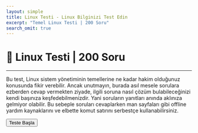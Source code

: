 ```yaml
---
layout: simple
title: Linux Testi - Linux Bilginizi Test Edin
excerpt: "Temel Linux Testi | 200 Soru"
search_omit: true
---
```


 <h1>🎯 Linux Testi | 200 Soru</h1>
  <hr>
  <div id="info-text">
    <p class="mavi">Bu test, Linux sistem yönetiminin temellerine ne kadar hakim olduğunuz konusunda fikir verebilir. Ancak unutmayın, burada asıl mesele sorulara ezberden cevap vermekten ziyade, ilgili soruna nasıl çözüm bulabileceğinizi kendi başınıza keşfedebilmenizdir. Yani soruların yanıtları anında aklınıza gelmiyor olabilir. Bu sebeple soruları cevaplarken man sayfaları gibi offline yardım kaynaklarını ve elbette komut satırını serbestçe kullanabilirsiniz.</p>
    <button class="mavi btn btn-outline-primary btn-lg" onclick="startQuiz()">Teste Başla</button>
  </div>
  <div id="quiz" style="display: none;">
  <div class="progress">
    <div id="progress-bar" class="progress-bar" role="progressbar" style="width: 0%;" aria-valuenow="0" aria-valuemin="0" aria-valuemax="100">0%</div>
  </div>
  <hr>
    <div id="question"></div>
    <div id="options" class="list-group"></div>
  </div>

  <div id="result" style="display: none;">
  <p class="text-primary">Testi tamamlama sabrını gösterdiğiniz için tebrikler🥳 </p>
    <h2>Sonuç</h2>
    <p id="stats"></p>
    <h3>Hatalar ve Doğru Yanıtları</h3>
	<p>Test içerisinde sorulan tüm sorular, mevcut platformda bulunan bilgiler dahilinde hazırlanmıştır. Dolayısıyla eksik olduğunuz konular varsa platform üzerinden bilgi edinebilirsiniz.</p>
  <p>Hatalı yanıtladığınız sorular:</p>
    <ul id="feedback"></ul>
	<p class="mavi">ℹ️ Testin kendisinde hatalar varsa <a href="{{ site.url }}/bildirim.html">geri bildirim</a> sayfasından iletmekten çekinmeyin lütfen.</p>

  <h3>Skorunu paylaşmaya ne dersin ?</h3>
<button id="linkedinShareButton" class="mavi btn btn-outline-primary">
  <svg width="24px" height="24px" viewBox="0 0 16 16" xmlns="http://www.w3.org/2000/svg" fill="none"><g id="SVGRepo_bgCarrier" stroke-width="0"></g><g id="SVGRepo_tracerCarrier" stroke-linecap="round" stroke-linejoin="round"></g><g id="SVGRepo_iconCarrier"><path fill="#0A66C2" d="M12.225 12.225h-1.778V9.44c0-.664-.012-1.519-.925-1.519-.926 0-1.068.724-1.068 1.47v2.834H6.676V6.498h1.707v.783h.024c.348-.594.996-.95 1.684-.925 1.802 0 2.135 1.185 2.135 2.728l-.001 3.14zM4.67 5.715a1.037 1.037 0 01-1.032-1.031c0-.566.466-1.032 1.032-1.032.566 0 1.031.466 1.032 1.032 0 .566-.466 1.032-1.032 1.032zm.889 6.51h-1.78V6.498h1.78v5.727zM13.11 2H2.885A.88.88 0 002 2.866v10.268a.88.88 0 00.885.866h10.226a.882.882 0 00.889-.866V2.865a.88.88 0 00-.889-.864z"></path></g></svg>
  Paylaş
</button>
<button id="twitterShareButton" class="mavi btn btn-outline-primary">
  <svg width="24px" height="24px" viewBox="0 -4 48 48" version="1.1" xmlns="http://www.w3.org/2000/svg" xmlns:xlink="http://www.w3.org/1999/xlink" fill="#000000"><g id="SVGRepo_bgCarrier" stroke-width="0"></g><g id="SVGRepo_tracerCarrier" stroke-linecap="round" stroke-linejoin="round"></g><g id="SVGRepo_iconCarrier"> <title>Twitter-color</title> <desc>Created with Sketch.</desc> <defs> </defs> <g id="Icons" stroke="none" stroke-width="1" fill="none" fill-rule="evenodd"> <g id="Color-" transform="translate(-300.000000, -164.000000)" fill="#00AAEC"> <path d="M348,168.735283 C346.236309,169.538462 344.337383,170.081618 342.345483,170.324305 C344.379644,169.076201 345.940482,167.097147 346.675823,164.739617 C344.771263,165.895269 342.666667,166.736006 340.418384,167.18671 C338.626519,165.224991 336.065504,164 333.231203,164 C327.796443,164 323.387216,168.521488 323.387216,174.097508 C323.387216,174.88913 323.471738,175.657638 323.640782,176.397255 C315.456242,175.975442 308.201444,171.959552 303.341433,165.843265 C302.493397,167.339834 302.008804,169.076201 302.008804,170.925244 C302.008804,174.426869 303.747139,177.518238 306.389857,179.329722 C304.778306,179.280607 303.256911,178.821235 301.9271,178.070061 L301.9271,178.194294 C301.9271,183.08848 305.322064,187.17082 309.8299,188.095341 C309.004402,188.33225 308.133826,188.450704 307.235077,188.450704 C306.601162,188.450704 305.981335,188.390033 305.381229,188.271578 C306.634971,192.28169 310.269414,195.2026 314.580032,195.280607 C311.210424,197.99061 306.961789,199.605634 302.349709,199.605634 C301.555203,199.605634 300.769149,199.559408 300,199.466956 C304.358514,202.327194 309.53689,204 315.095615,204 C333.211481,204 343.114633,188.615385 343.114633,175.270495 C343.114633,174.831347 343.106181,174.392199 343.089276,173.961719 C345.013559,172.537378 346.684275,170.760563 348,168.735283" id="Twitter"> </path> </g> </g> </g></svg>
  Paylaş
</button>

  </div>


  <script>
  var questions = []; // Initialize an empty array for questions

fetch("{{ site.url }}/questions.json") // Replace "abc.json" with the actual path to your JSON file
  .then(response => response.json()) // Parse the JSON response
  .then(data => {
    // Store the loaded questions in the 'questions' variable
    questions = data;
  })
  var currentQuestion = 0;
  var trueCount = 0;
  var falseCount = 0;
  var userAnswers = [];


  var cachedState = localStorage.getItem("quizState");

 function startQuiz() {
  if (cachedState) {
    // Show the "Continue from where you left off" message
    document.getElementById("info-text").innerHTML =
      "<p class='mavi'>Teste kaldığınız yerden devam edebilirsiniz..</p>";
    // Restore the cached state
    var quizState = JSON.parse(cachedState);
    currentQuestion = quizState.currentQuestion;
    trueCount = quizState.trueCount;
    falseCount = quizState.falseCount;
    userAnswers = quizState.userAnswers;
    showQuestion();
  } else {
    // Show the initial "Teste Başla" message
    // Reset the cached state
	document.getElementById("info-text").style.display = "none";
    localStorage.removeItem("quizState");
    currentQuestion = 0;
    trueCount = 0;
    falseCount = 0;
    userAnswers = [];
    showQuestion();
  }
  // Hide the result section
  document.getElementById("result").style.display = "none";
  // Show the quiz section
  document.getElementById("quiz").style.display = "block";
}


  function showQuestion() {
  var questionElement = document.getElementById("question");
  var optionsElement = document.getElementById("options");
  var currentQuestionObj = questions[currentQuestion];

  questionElement.textContent = currentQuestionObj.question;
  optionsElement.innerHTML = '';

  currentQuestionObj.options.forEach(function(option) {
    var listItem = document.createElement("a");
    listItem.textContent = option;
    listItem.className = "list-group-item list-group-item-action";
    listItem.addEventListener("click", function() {
      selectAnswer(option);
    });

    optionsElement.appendChild(listItem);
  });

  updateProgressBar();
  document.getElementById("quiz").style.display = "block";
  document.getElementById("result").style.display = "none";
  cacheState();

  var resetCacheButton = document.createElement("button");
  resetCacheButton.textContent = "Sıfırla - Teste Yeniden Başla";
  resetCacheButton.className = "kirmizi btn btn-outline-danger btn-lg";
  resetCacheButton.addEventListener("click", resetCache);
  optionsElement.appendChild(document.createElement("br"));
  optionsElement.appendChild(resetCacheButton);
  
}


    function selectAnswer(answer) {
    userAnswers[currentQuestion] = answer;
    checkAnswer();
  }

  function checkAnswer() {
    if (userAnswers.length > currentQuestion) {
      var answer = userAnswers[currentQuestion];
      if (answer === questions[currentQuestion].answer) {
        trueCount++;
      } else {
        falseCount++;
      }

      currentQuestion++;

      if (currentQuestion < questions.length) {
        showQuestion();
      } else {
        showResult();
        document.getElementById("devamButton").style.display = "none";
      }
    }
    cacheState();
  }

  function updateProgressBar() {
    var progressBar = document.getElementById("progress-bar");
    var progress = ((currentQuestion + 1) / questions.length) * 100;
    progressBar.style.width = progress + "%";
    progressBar.textContent = progress.toFixed(0) + "%";
  }

  function showResult() {
  var statsElement = document.getElementById("stats");
  var feedbackElement = document.getElementById("feedback");

  var percentageCorrect = ((trueCount / questions.length) * 100).toFixed(2) + "%";
  statsElement.innerHTML = " " + percentageCorrect + " (doğru oranı: " + trueCount + " / " + questions.length + ") ";

  feedbackElement.innerHTML = ''; // Clear previous feedback

  questions.forEach(function(question, index) {
    if (userAnswers[index] !== question.answer) {
      var listItem = document.createElement("li");
      var questionSpan = document.createElement("span");
      var userAnswerSpan = document.createElement("span");
      var correctAnswerSpan = document.createElement("span");

      questionSpan.textContent = question.question;
      userAnswerSpan.textContent = "Sizin yanıtınız: " + userAnswers[index];
      correctAnswerSpan.textContent = "Doğru yanıt: " + question.answer;

      userAnswerSpan.style.color = "red";
      correctAnswerSpan.style.color = "green";

      listItem.appendChild(questionSpan);
      listItem.appendChild(document.createElement("br"));
      listItem.appendChild(userAnswerSpan);
      listItem.appendChild(document.createElement("br"));
      listItem.appendChild(correctAnswerSpan);
      feedbackElement.appendChild(listItem);
    }
  });


  document.getElementById("quiz").style.display = "none";
  document.getElementById("info-text").style.display = "none";

  // Display the result section
  var resultSection = document.getElementById("result");
  resultSection.style.display = "block";
  localStorage.removeItem("quizState");


}
// Twitter share button functionality
      var twitterShareButton = document.getElementById("twitterShareButton");
      twitterShareButton.addEventListener("click", function() {
        var tweetText = "I scored " + trueCount + " out of " + questions.length + " in the quiz! Can you beat my score?";
        var tweetUrl = "https://twitter.com/intent/tweet?text=" + encodeURIComponent(tweetText);
        window.open(tweetUrl, "_blank");
      });

      // LinkedIn share button functionality
      var linkedinShareButton = document.getElementById("linkedinShareButton");
      linkedinShareButton.addEventListener("click", function() {
        var shareUrl = "https://www.linkedin.com/sharing/share-offsite/?url=";
        var quizUrl = "{{ site.url }}/test"; // Replace with your quiz URL
        var postUrl = shareUrl + encodeURIComponent(quizUrl);
        window.open(postUrl, "_blank");
      });
    
    

  function cacheState() {
    // Create an object to store the current state
    var quizState = {
      currentQuestion: currentQuestion,
      trueCount: trueCount,
      falseCount: falseCount,
      userAnswers: userAnswers
    };

    // Store the state in localStorage
    localStorage.setItem("quizState", JSON.stringify(quizState));
  }

  function resetCache() {
    // Remove the cached state
    localStorage.removeItem("quizState");
    location.reload(); // Reload the page to start the quiz from the beginning
  }
</script>

   

